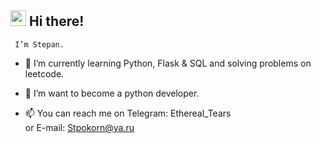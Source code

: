 ## <img src="https://raw.githubusercontent.com/extremecodetv/extremecodetv/master/wave.gif" width="25px"> Hi there!
     I’m Stepan.

- 🌱 I’m currently learning Python, Flask & SQL and solving problems on leetcode.
- 👀 I’m want to become a python developer.


- 📫 You can reach me on Telegram: Ethereal_Tears  
                      or   E-mail: Stpokorn@ya.ru

<!---
EthereallSt/EthereallSt is a ✨ special ✨ repository because its `README.md` (this file) appears on your GitHub profile.
You can click the Preview link to take a look at your changes.
--->
